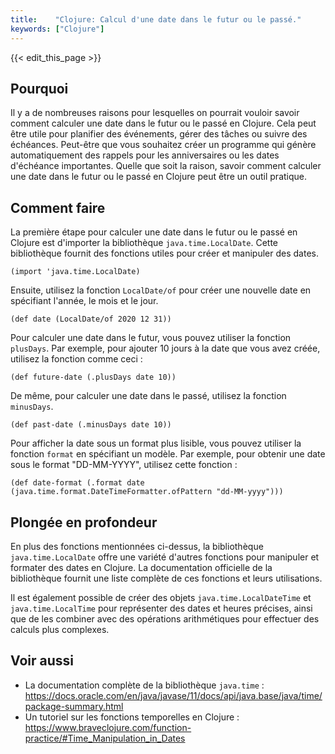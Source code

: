 ```yaml
---
title:    "Clojure: Calcul d'une date dans le futur ou le passé."
keywords: ["Clojure"]
---
```


{{< edit_this_page >}}

## Pourquoi

Il y a de nombreuses raisons pour lesquelles on pourrait vouloir savoir comment calculer une date dans le futur ou le passé en Clojure. Cela peut être utile pour planifier des événements, gérer des tâches ou suivre des échéances. Peut-être que vous souhaitez créer un programme qui génère automatiquement des rappels pour les anniversaires ou les dates d'échéance importantes. Quelle que soit la raison, savoir comment calculer une date dans le futur ou le passé en Clojure peut être un outil pratique.

## Comment faire

La première étape pour calculer une date dans le futur ou le passé en Clojure est d'importer la bibliothèque `java.time.LocalDate`. Cette bibliothèque fournit des fonctions utiles pour créer et manipuler des dates.

```
(import 'java.time.LocalDate)
```

Ensuite, utilisez la fonction `LocalDate/of` pour créer une nouvelle date en spécifiant l'année, le mois et le jour.

```
(def date (LocalDate/of 2020 12 31))
```

Pour calculer une date dans le futur, vous pouvez utiliser la fonction `plusDays`. Par exemple, pour ajouter 10 jours à la date que vous avez créée, utilisez la fonction comme ceci :

```
(def future-date (.plusDays date 10))
```

De même, pour calculer une date dans le passé, utilisez la fonction `minusDays`.

```
(def past-date (.minusDays date 10))
```

Pour afficher la date sous un format plus lisible, vous pouvez utiliser la fonction `format` en spécifiant un modèle. Par exemple, pour obtenir une date sous le format "DD-MM-YYYY", utilisez cette fonction :

```
(def date-format (.format date (java.time.format.DateTimeFormatter.ofPattern "dd-MM-yyyy")))
```

## Plongée en profondeur

En plus des fonctions mentionnées ci-dessus, la bibliothèque `java.time.LocalDate` offre une variété d'autres fonctions pour manipuler et formater des dates en Clojure. La documentation officielle de la bibliothèque fournit une liste complète de ces fonctions et leurs utilisations.

Il est également possible de créer des objets `java.time.LocalDateTime` et `java.time.LocalTime` pour représenter des dates et heures précises, ainsi que de les combiner avec des opérations arithmétiques pour effectuer des calculs plus complexes.

## Voir aussi
- La documentation complète de la bibliothèque `java.time` : https://docs.oracle.com/en/java/javase/11/docs/api/java.base/java/time/package-summary.html
- Un tutoriel sur les fonctions temporelles en Clojure : https://www.braveclojure.com/function-practice/#Time_Manipulation_in_Dates
